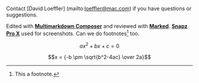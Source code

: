 Contact 
[David Loeffler] (mailto:loeffler@mac.com) 
if you have questions or suggestions.

Edited with [**Multimarkdown Composer**](http://multimarkdown.com/) and reviewed with [**Marked**](http://markedapp.com/).  [**Snapz Pro X**](http://www.ambrosiasw.com/utilities/snapzprox/) used for screenshots. Can we do footnotes[^1] too.

[^1]: This a footnote.

$$a x^2 + b x + c = 0$$

$$x = {-b \pm \sqrt{b^2-4ac} \over 2a}$$

